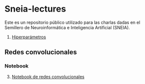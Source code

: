 # Sneia-lectures
Este es un repositorio público utilizado para las charlas dadas en el Semillero de Neuroinformática e Inteligencia Artificial (SNEIA).
1. [Hiperparámetros](https://github.com/gitorivera/sneia-lectures/blob/main/Hyperparameters_Notebook.ipynb)
## Redes convolucionales
### Notebook
3. [Notebook de redes convolucionales](https://github.com/gitorivera/sneia-lectures/blob/main/Convolutional_cats_n_dogs.ipynb)
